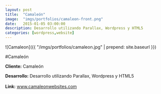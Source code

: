 ```yaml
---
layout:	post
title:	"Camaleón"
image:	"imgs/portfolios/camaleon-front.png"
date:   2015-01-05 03:00:00
description: Desarrollo utilizando Parallax, Wordpress y HTML5
categories: [wordpress,website]
---
```

![Camaleon]({{ "/imgs/portfolios/camaleon.jpg" | prepend: site.baseurl }})

#Camaleón

**Cliente:** Camaleón

**Desarrollo:** Desarrollo utilizando Parallax, Wordpress y HTML5
<br><br>
**Link:**
<a class="link" href="http://www.camaleonwebsites.com.php54-2.dfw1-2.websitetestlink.com/contenidos/" target="blank"> www.camaleonwebsites.com</a>